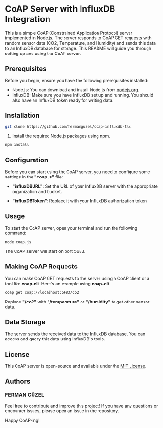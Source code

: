 # CoAP Server with InfluxDB Integration

This is a simple CoAP (Constrained Application Protocol) server implemented in Node.js. The server responds to CoAP GET requests with random sensor data (CO2, Temperature, and Humidity) and sends this data to an InfluxDB database for storage. This README will guide you through setting up and using the CoAP server.

## Prerequisites

Before you begin, ensure you have the following prerequisites installed:

- Node.js: You can download and install Node.js from [nodejs.org](https://nodejs.org/).
- InfluxDB: Make sure you have InfluxDB set up and running. You should also have an InfluxDB token ready for writing data.

## Installation

```bash
git clone https://github.com/fermanguzel/coap-influxdb-tls
```

1. Install the required Node.js packages using npm.

```bash
npm install
```

## Configuration

Before you can start using the CoAP server, you need to configure some settings in the **"coap.js"** file:

- **"influxDBURL"**: Set the URL of your InfluxDB server with the appropriate organization and bucket.

- **"influxDBToken"**: Replace it with your InfluxDB authorization token.

## Usage

To start the CoAP server, open your terminal and run the following command:

```bash
node coap.js
```

The CoAP server will start on port 5683.

## Making CoAP Requests

You can make CoAP GET requests to the server using a CoAP client or a tool like **coap-cli**. Here's an example using **coap-cli**

```bash
coap get coap://localhost:5683/co2
```

Replace **"/co2"** with **"/temperature"** or **"/humidity"** to get other sensor data.

## Data Storage

The server sends the received data to the InfluxDB database. You can access and query this data using InfluxDB's tools.

## License

This CoAP server is open-source and available under the [MIT License](https://github.com/fermanguzel/coap-influxdb/blob/main/LICENSE).

## Authors

### FERMAN GÜZEL

Feel free to contribute and improve this project! If you have any questions or encounter issues, please open an issue in the repository.

Happy CoAP-ing!
